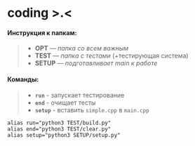 # coding >.<

#### Инструкция к папкам:

> - **OPT** — _папка со всем важным_
> - **TEST** — _папка с тестами_ (+тестирующая система)
> - **SETUP** — _подготавливает main к работе_

#### Команды:

> - **`run`** - запускает тестирование
> - **`end`** - очищает тесты
> - **`setup`** - вставить `simple.cpp` в `main.cpp`

    alias run="python3 TEST/build.py"
    alias end="python3 TEST/clear.py"
    alias setup="python3 SETUP/setup.py"
